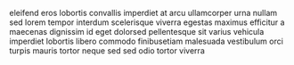eleifend eros lobortis convallis imperdiet at arcu ullamcorper urna nullam sed
lorem tempor interdum scelerisque viverra egestas maximus efficitur a maecenas
dignissim id eget dolorsed pellentesque sit varius vehicula imperdiet lobortis
libero commodo finibusetiam malesuada vestibulum orci turpis mauris tortor
neque sed sed odio tortor viverra